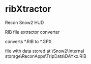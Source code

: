 # ribXtractor
Recon Snow2 HUD

RIB file extractor converter

converts *.RIB to *.GPX

file with data stored at
\Snow2\Internal storage\ReconApps\TripData\DAYxx.RIB

